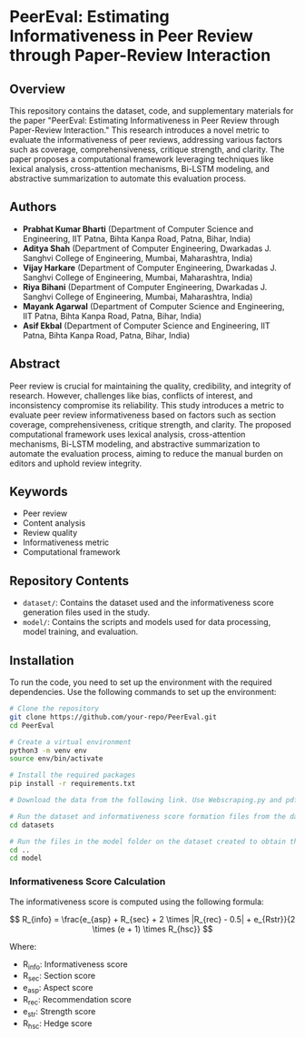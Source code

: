# PeerEval: Estimating Informativeness in Peer Review through Paper-Review Interaction

## Overview

This repository contains the dataset, code, and supplementary materials for the paper "PeerEval: Estimating Informativeness in Peer Review through Paper-Review Interaction." This research introduces a novel metric to evaluate the informativeness of peer reviews, addressing various factors such as coverage, comprehensiveness, critique strength, and clarity. The paper proposes a computational framework leveraging techniques like lexical analysis, cross-attention mechanisms, Bi-LSTM modeling, and abstractive summarization to automate this evaluation process.

## Authors

- **Prabhat Kumar Bharti** (Department of Computer Science and Engineering, IIT Patna, Bihta Kanpa Road, Patna, Bihar, India)
- **Aditya Shah** (Department of Computer Engineering, Dwarkadas J. Sanghvi College of Engineering, Mumbai, Maharashtra, India)
- **Vijay Harkare** (Department of Computer Engineering, Dwarkadas J. Sanghvi College of Engineering, Mumbai, Maharashtra, India)
- **Riya Bihani** (Department of Computer Engineering, Dwarkadas J. Sanghvi College of Engineering, Mumbai, Maharashtra, India)
- **Mayank Agarwal** (Department of Computer Science and Engineering, IIT Patna, Bihta Kanpa Road, Patna, Bihar, India)
- **Asif Ekbal** (Department of Computer Science and Engineering, IIT Patna, Bihta Kanpa Road, Patna, Bihar, India)

## Abstract

Peer review is crucial for maintaining the quality, credibility, and integrity of research. However, challenges like bias, conflicts of interest, and inconsistency compromise its reliability. This study introduces a metric to evaluate peer review informativeness based on factors such as section coverage, comprehensiveness, critique strength, and clarity. The proposed computational framework uses lexical analysis, cross-attention mechanisms, Bi-LSTM modeling, and abstractive summarization to automate the evaluation process, aiming to reduce the manual burden on editors and uphold review integrity.

## Keywords

- Peer review
- Content analysis
- Review quality
- Informativeness metric
- Computational framework

## Repository Contents

- `dataset/`: Contains the dataset used and the informativeness score generation files used in the study.
- `model/`: Contains the scripts and models used for data processing, model training, and evaluation.

## Installation

To run the code, you need to set up the environment with the required dependencies. Use the following commands to set up the environment:

```bash
# Clone the repository
git clone https://github.com/your-repo/PeerEval.git
cd PeerEval

# Create a virtual environment
python3 -m venv env
source env/bin/activate

# Install the required packages
pip install -r requirements.txt

# Download the data from the following link. Use Webscraping.py and pdf.py to create the test set

# Run the dataset and informativeness score formation files from the dataset folder
cd datasets

# Run the files in the model folder on the dataset created to obtain the results
cd ..
cd model
```

### Informativeness Score Calculation

The informativeness score is computed using the following formula:

$$
R_{info} = \frac{e_{asp} + R_{sec} + 2 \times |R_{rec} - 0.5| + e_{Rstr}}{2 \times (e + 1) \times R_{hsc}}
$$

Where:

- R<sub>info</sub>: Informativeness score
- R<sub>sec</sub>: Section score
- e<sub>asp</sub>: Aspect score
- R<sub>rec</sub>: Recommendation score
- e<sub>str</sub>: Strength score
- R<sub>hsc</sub>: Hedge score
